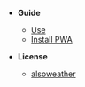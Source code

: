 - **Guide**
  - [Use](/guide/)
  - [Install PWA](/guide/install-pwa)

- **License**
  - [alsoweather](/LICENSE)
